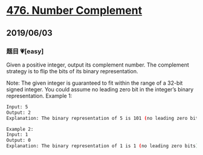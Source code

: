 # [476. Number Complement](https://leetcode.com/problems/number-complement/)

## 2019/06/03

### 题目 💗[easy]

Given a positive integer, output its complement number. The complement strategy is to flip the bits of its binary representation.

Note:
The given integer is guaranteed to fit within the range of a 32-bit signed integer.
You could assume no leading zero bit in the integer’s binary representation.
Example 1:

```bash
Input: 5
Output: 2
Explanation: The binary representation of 5 is 101 (no leading zero bits), and its complement is 010. So you need to output 2.
```

```bash
Example 2:
Input: 1
Output: 0
Explanation: The binary representation of 1 is 1 (no leading zero bits), and its complement is 0. So you need to output 0.
```
